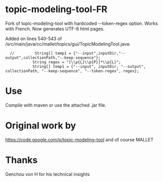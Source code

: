# topic-modeling-tool-FR

Fork of topic-modeling-tool with hardcoded --token-regex option. Works with French. Now generates UTF-8 html pages.

Added on lines 540-543 of /src/main/java/cc/mallet/topics/gui/TopicModelingTool.java:
``` 
  //         String[] temp1 = {"--input",inputDir,"--output",collectionPath,"--keep-sequence"};
            String regex = "[\\p{L}\\p{P}]*\\p{L}";
            String[] temp1 = {"--input", inputDir, "--output", collectionPath, "--keep-sequence", "--token-regex", regex};
``` 

# Use

Compile with maven or use the attached .jar file.

# Original work by

https://code.google.com/p/topic-modeling-tool and of course MALLET

# Thanks

Genchou von H for his technical insights
